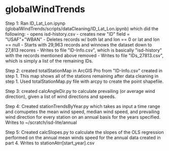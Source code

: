 # globalWindTrends
Step 1: Ran ID_Lat_Lon.ipynp (globalWindTrends/scripts/dataCleaning/ID_Lat_Lon.ipynb) 
    which did the following:
    - opens isd-history.csv
    - creates new "ID" field = "USAF"+"WBAN"
    -  Deletes records w/ both lat and lon == 0 or lat and lon == null
    - Starts with 29,963 records and winnows the dataset down to 27,813 recores
    - Writes to file "ID-Info.csv", which is basically "isd-history" with the records mentioned above
    removed
    - Writes to file "IDs_27813.csv", which is simply a list of the remaining IDs.

Step 2: created totalStationMap in ArcGIS Pro from "ID-Info.csv" created in step 1. This map shows all of the stations remaining after data cleaning in step 1.   Used totalStationMap.py file with arcpy to create the point shapefile.  

Step 3: created calcAngleDir.py to calculate prevailing (or average wind direction), given a list of wind directions and speeds.

Step 4: Created stationTrendsByYear.py which takes as input a time range and comupetes the mean wind speed, median wind speed, and prevailing wind direction for every station on an annual basis for the years specified.  Writes to ~/scratch/isd-lite/annual

Step 5: Created calcSlopes.py to calculate the slopes of the OLS regression performed on the annual mean winds speed for the annual data created in part 4.  Writes to stationAtrr[start_year].csv

